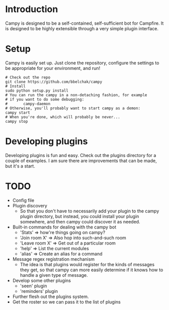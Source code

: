 Introduction
==================

Campy is designed to be a self-contained, self-sufficient bot for Campfire.
It is designed to be highly extensible through a very simple plugin interface.

Setup
==================

Campy is easily set up. Just clone the repository, configure the settings to be
appropriate for your environment, and run!

	# Check out the repo
	git clone https://github.com/bbelchak/campy
	# Install
	sudo python setup.py install
	# You can run the campy in a non-detaching fashion, for example
	# if you want to do some debugging:
	#		campy-daemon
	# Otherwise, you'll probably want to start campy as a demon:
	campy start
	# When you're done, which will probably be never...
	campy stop

Developing plugins
==================

Developing plugins is fun and easy. Check out the plugins directory for a couple
of examples. I am sure there are improvements that can be made, but it's a start.

TODO
===================

* Config file
* Plugin discovery
	* So that you don't have to necessarily add your plugin to the campy plugin
	directory, but instead, you could install your plugin somewhere, and then
	campy could discover it as needed.
* Built-in commands for dealing with the campy bot
	* 'Stats' => how're things going on campy?
	* 'Join room X' => Also hop into such-and-such room
	* 'Leave room X' => Get out of a particular room
	* 'help' => List the current modules
	* 'alias' => Create an alias for a command
* Message regex registration mechanism
	* The idea is that plugins would register for the kinds of messages they get,
	so that campy can more easily determine if it knows how to handle a given type
	of message.
* Develop some other plugins
	* 'seen' plugin
	* 'reminders' plugin
* Further flesh out the plugins system.
* Get the roster so we can pass it to the list of plugins
